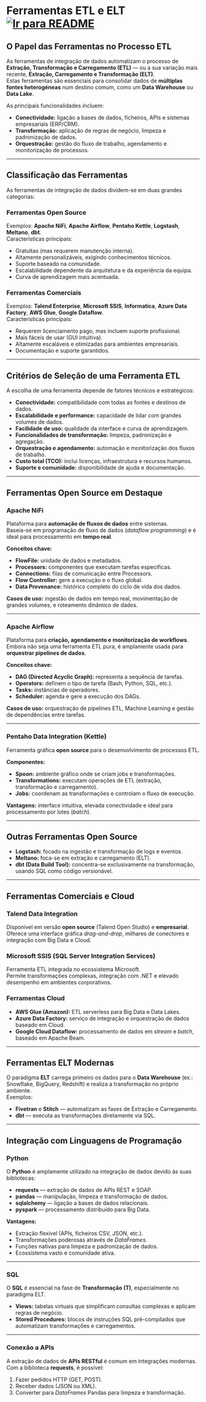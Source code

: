 # Ferramentas ETL e ELT &nbsp; [![Ir para README](https://img.shields.io/badge/Indice-Verde?style=for-the-badge)](../README.md#indice)

## O Papel das Ferramentas no Processo ETL

As ferramentas de integração de dados automatizam o processo de **Extração, Transformação e Carregamento (ETL)** — ou a sua variação mais recente, **Extração, Carregamento e Transformação (ELT)**.  
Estas ferramentas são essenciais para consolidar dados de **múltiplas fontes heterogéneas** num destino comum, como um **Data Warehouse** ou **Data Lake**.

As principais funcionalidades incluem:

- **Conectividade:** ligação a bases de dados, ficheiros, APIs e sistemas empresariais (ERP/CRM).
- **Transformação:** aplicação de regras de negócio, limpeza e padronização de dados.
- **Orquestração:** gestão do fluxo de trabalho, agendamento e monitorização de processos.

---

## Classificação das Ferramentas

As ferramentas de integração de dados dividem-se em duas grandes categorias:

### Ferramentas Open Source

Exemplos: **Apache NiFi**, **Apache Airflow**, **Pentaho Kettle**, **Logstash**, **Meltano**, **dbt**.  
Características principais:

- Gratuitas (mas requerem manutenção interna).
- Altamente personalizáveis, exigindo conhecimentos técnicos.
- Suporte baseado na comunidade.
- Escalabilidade dependente da arquitetura e da experiência da equipa.
- Curva de aprendizagem mais acentuada.

### Ferramentas Comerciais

Exemplos: **Talend Enterprise**, **Microsoft SSIS**, **Informatica**, **Azure Data Factory**, **AWS Glue**, **Google Dataflow**.  
Características principais:

- Requerem licenciamento pago, mas incluem suporte profissional.
- Mais fáceis de usar (GUI intuitiva).
- Altamente escaláveis e otimizadas para ambientes empresariais.
- Documentação e suporte garantidos.

---

## Critérios de Seleção de uma Ferramenta ETL

A escolha de uma ferramenta depende de fatores técnicos e estratégicos:

- **Conectividade:** compatibilidade com todas as fontes e destinos de dados.
- **Escalabilidade e performance:** capacidade de lidar com grandes volumes de dados.
- **Facilidade de uso:** qualidade da interface e curva de aprendizagem.
- **Funcionalidades de transformação:** limpeza, padronização e agregação.
- **Orquestração e agendamento:** automação e monitorização dos fluxos de trabalho.
- **Custo total (TCO):** inclui licenças, infraestrutura e recursos humanos.
- **Suporte e comunidade:** disponibilidade de ajuda e documentação.

---

## Ferramentas Open Source em Destaque

### Apache NiFi

Plataforma para **automação de fluxos de dados** entre sistemas.  
Baseia-se em programação de fluxo de dados (_dataflow programming_) e é ideal para processamento em **tempo real**.

**Conceitos chave:**

- **FlowFile:** unidade de dados e metadados.
- **Processors:** componentes que executam tarefas específicas.
- **Connections:** filas de comunicação entre Processors.
- **Flow Controller:** gere a execução e o fluxo global.
- **Data Provenance:** histórico completo do ciclo de vida dos dados.

**Casos de uso:** ingestão de dados em tempo real, movimentação de grandes volumes, e roteamento dinâmico de dados.

---

### Apache Airflow

Plataforma para **criação, agendamento e monitorização de workflows**.  
Embora não seja uma ferramenta ETL pura, é amplamente usada para **orquestrar pipelines de dados**.

**Conceitos chave:**

- **DAG (Directed Acyclic Graph):** representa a sequência de tarefas.
- **Operators:** definem o tipo de tarefa (Bash, Python, SQL, etc.).
- **Tasks:** instâncias de operadores.
- **Scheduler:** agenda e gere a execução dos DAGs.

**Casos de uso:** orquestração de pipelines ETL, Machine Learning e gestão de dependências entre tarefas.

---

### Pentaho Data Integration (Kettle)

Ferramenta gráfica **open source** para o desenvolvimento de processos ETL.

**Componentes:**

- **Spoon:** ambiente gráfico onde se criam jobs e transformações.
- **Transformations:** executam operações de ETL (extração, transformação e carregamento).
- **Jobs:** coordenam as transformações e controlam o fluxo de execução.

**Vantagens:** interface intuitiva, elevada conectividade e ideal para processamento por lotes (_batch_).

---

## Outras Ferramentas Open Source

- **Logstash:** focado na ingestão e transformação de logs e eventos.
- **Meltano:** foca-se em extração e carregamento (ELT).
- **dbt (Data Build Tool):** concentra-se exclusivamente na transformação, usando SQL como código versionável.

---

## Ferramentas Comerciais e Cloud

### Talend Data Integration

Disponível em versão **open source** (Talend Open Studio) e **empresarial**.  
Oferece uma interface gráfica _drag-and-drop_, milhares de conectores e integração com Big Data e Cloud.

### Microsoft SSIS (SQL Server Integration Services)

Ferramenta ETL integrada no ecossistema Microsoft.  
Permite transformações complexas, integração com .NET e elevado desempenho em ambientes corporativos.

### Ferramentas Cloud

- **AWS Glue (Amazon):** ETL serverless para Big Data e Data Lakes.
- **Azure Data Factory:** serviço de integração e orquestração de dados baseado em Cloud.
- **Google Cloud Dataflow:** processamento de dados em _stream_ e _batch_, baseado em Apache Beam.

---

## Ferramentas ELT Modernas

O paradigma **ELT** carrega primeiro os dados para o **Data Warehouse** (ex.: Snowflake, BigQuery, Redshift) e realiza a transformação no próprio ambiente.  
Exemplos:

- **Fivetran** e **Stitch** — automatizam as fases de Extração e Carregamento.
- **dbt** — executa as transformações diretamente via SQL.

---

## Integração com Linguagens de Programação

### Python

O **Python** é amplamente utilizado na integração de dados devido às suas bibliotecas:

- **requests** — extração de dados de APIs REST e SOAP.
- **pandas** — manipulação, limpeza e transformação de dados.
- **sqlalchemy** — ligação a bases de dados relacionais.
- **pyspark** — processamento distribuído para Big Data.

**Vantagens:**

- Extração flexível (APIs, ficheiros CSV, JSON, etc.).
- Transformações poderosas através de _DataFrames_.
- Funções nativas para limpeza e padronização de dados.
- Ecossistema vasto e comunidade ativa.

---

### SQL

O **SQL** é essencial na fase de **Transformação (T)**, especialmente no paradigma ELT.

- **Views:** tabelas virtuais que simplificam consultas complexas e aplicam regras de negócio.
- **Stored Procedures:** blocos de instruções SQL pré-compilados que automatizam transformações e carregamentos.

---

### Conexão a APIs

A extração de dados de **APIs RESTful** é comum em integrações modernas.  
Com a biblioteca **requests**, é possível:

1. Fazer pedidos HTTP (GET, POST).
2. Receber dados (JSON ou XML).
3. Converter para _DataFrames_ Pandas para limpeza e transformação.
